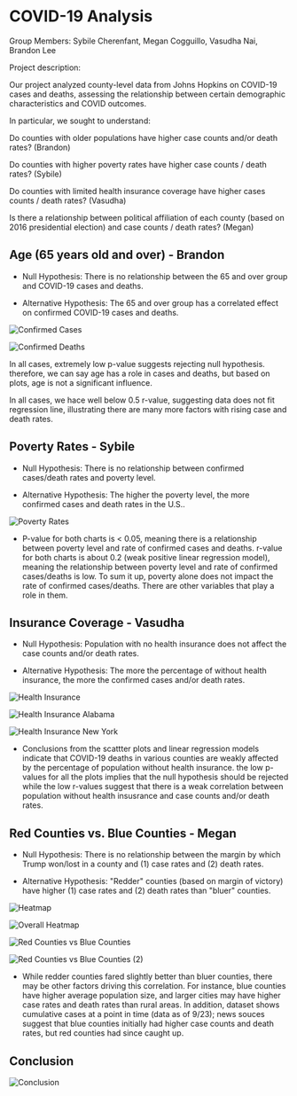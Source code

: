 # COVID-19 Analysis

Group Members: Sybile Cherenfant, Megan Cogguillo, Vasudha Nai, Brandon Lee

Project description:

Our project analyzed county-level data from Johns Hopkins on COVID-19 cases and deaths, assessing the relationship between certain demographic characteristics and COVID outcomes.

In particular, we sought to understand:

  Do counties with older populations have higher case counts and/or death rates? (Brandon)
  
  Do counties with higher poverty rates have higher case counts / death rates? (Sybile)
  
  Do counties with limited health insurance coverage have higher cases counts / death rates? (Vasudha)
  
  Is there a relationship between political affiliation of each county (based on 2016 presidential election) and case counts / death rates? (Megan)


## Age (65 years old and over) - Brandon

  - Null Hypothesis: There is no relationship between the 65 and over group and COVID-19 cases and deaths.

  - Alternative Hypothesis: The 65 and over group has a correlated effect on confirmed COVID-19 cases and deaths.
  
  ![Confirmed Cases](Images/age_confirmed_cases.PNG)

  ![Confirmed Deaths](Images/age_confirmed_deaths.PNG)

  In all cases, extremely low p-value suggests rejecting null hypothesis. therefore, we can say age has a role in cases and deaths, but based on plots, age is not a significant influence.

  In all cases, we hace well below 0.5 r-value, suggesting data does not fit regression line, illustrating there are many more factors with rising case and death rates. 


## Poverty Rates - Sybile

  - Null Hypothesis: There is no relationship between confirmed cases/death rates and poverty level.

  - Alternative Hypothesis: The higher the poverty level, the more confirmed cases and death rates in the U.S..

  ![Poverty Rates](Images/poverty_rates.PNG)

  - P-value for both charts is < 0.05, meaning there is a relationship between poverty level and rate of confirmed cases and deaths. r-value for both charts is about 0.2 (weak positive linear regression model), meaning the relationship between poverty level and rate of confirmed cases/deaths is low. To sum it up, poverty alone does not impact the rate of confirmed cases/deaths. There are other variables that play a role in them.


## Insurance Coverage - Vasudha

  - Null Hypothesis: Population with no health insurance does not affect the case counts and/or death rates.

  - Alternative Hypothesis: The more the percentage of without health insurance, the more the confirmed cases and/or death rates.

  ![Health Insurance](Images/health_insurance.PNG)

  ![Health Insurance Alabama](Images/health_insurance_Alabama.PNG)

  ![Health Insurance New York](Images/health_insurance_NY.PNG)

  - Conclusions from the scattter plots and linear regression models indicate that COVID-19 deaths in various counties are weakly affected by the percentage of population without health insurance. the low p-values for all the plots implies that the null hypothesis should be rejected while the low r-values suggest that there is a weak correlation between population without health insusrance and case counts and/or death rates.


## Red Counties vs. Blue Counties - Megan

  - Null Hypothesis: There is no relationship between the margin by which Trump won/lost in a county and (1) case rates and (2) death rates.

  - Alternative Hypothesis: "Redder" counties (based on margin of victory) have higher (1) case rates and (2) death rates than "bluer" counties.

  ![Heatmap](Images/heatmap.PNG)

  ![Overall Heatmap](Images/overall_heatmap.PNG)

  ![Red Counties vs Blue Counties](Images/red_counties_vs_blue_counties.PNG)

  ![Red Counties vs Blue Counties (2)](Images/red_counties_vs_blue_counties2.PNG)

  - While redder counties fared slightly better than bluer counties, there may be other factors driving this correlation. For instance, blue counties have higher average population size, and larger cities may have higher case rates and death rates than rural areas. In addition, dataset shows cumulative cases at a point in time (data as of 9/23); news souces suggest that blue counties initially had higher case counts and death rates, but red counties had since caught up.


## Conclusion

![Conclusion](Images/Conclusion.PNG)
  

  
  


